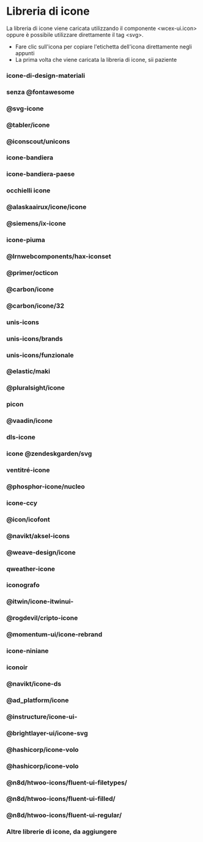 <!--DESC: {icon:{name:"explore",pkg:"mdi",type:"filled"},id:1} -->

# Libreria di icone
La libreria di icone viene caricata utilizzando il componente \<wcex-ui.icon\> oppure è possibile utilizzare direttamente il tag \<svg\>.
- Fare clic sull'icona per copiare l'etichetta dell'icona direttamente negli appunti
- La prima volta che viene caricata la libreria di icone, sii paziente



<div style="position: sticky;top: 0;"><wcex-doc.com-icon_search ></wcex-doc.com-icon_search></div>

### icone-di-design-materiali
<div><wcex-doc.com-icons pkg="@material-design-icons/svg" ></wcex-doc.com-icons></div>

### senza @fontawesome
<div><wcex-doc.com-icons pkg="@fortawesome/fontawesome-free/svgs" ></wcex-doc.com-icons></div>

### @svg-icone
<div><wcex-doc.com-icons pkg="@svg-icone" npm-scope="1" ></wcex-doc.com-icone></div>

### @tabler/icone
<div><wcex-doc.com-icons pkg="@tabler/icons/categories" ></wcex-doc.com-icons></div>


### @iconscout/unicons
<div><wcex-doc.com-icons pkg="@iconscout/unicons/svg" ></wcex-doc.com-icons></div>

### icone-bandiera
<div><wcex-doc.com-icons pkg="flag-icons/flags" ></wcex-doc.com-icons></div>

### icone-bandiera-paese
<div><wcex-doc.com-icons pkg="icone-bandiera-paese/bandiere" ></wcex-doc.com-icone></div>

### occhielli icone
<div><wcex-doc.com-icons pkg="grommet-icons" ></wcex-doc.com-icons></div>

### @alaskaairux/icone/icone
<div><wcex-doc.com-icons pkg="@alaskaairux/icons/dist/icons" ></wcex-doc.com-icons></div>

### @siemens/ix-icone
<div><wcex-doc.com-icons pkg="@siemens/ix-icons/dist" ></wcex-doc.com-icons></div>

### icone-piuma
<div><wcex-doc.com-icons pkg="feather-icons/dist" ></wcex-doc.com-icons></div>

### @lrnwebcomponents/hax-iconset
<div><wcex-doc.com-icons pkg="@lrnwebcomponents/hax-iconset/lib/svgs" ></wcex-doc.com-icons></div>

### @primer/octicon
<div><wcex-doc.com-icons pkg="@primer/octicons/build" ></wcex-doc.com-icons></div>

### @carbon/icone
<div><wcex-doc.com-icons pkg="@carbon/icons/svg" ></wcex-doc.com-icons></div>

### @carbon/icone/32
<div><wcex-doc.com-icons pkg="@carbon/icons/svg/32" ></wcex-doc.com-icons></div>

### unis-icons
<div><wcex-doc.com-icons pkg="unis-icons/lib" ></wcex-doc.com-icons></div>

### unis-icons/brands
<div><wcex-doc.com-icons pkg="unis-icons/lib/brands" ></wcex-doc.com-icons></div>

### unis-icons/funzionale 
<div><wcex-doc.com-icons pkg="unis-icons/lib/functional" ></wcex-doc.com-icons></div>

### @elastic/maki
<div><wcex-doc.com-icons pkg="@elastic/maki" ></wcex-doc.com-icons></div>

### @pluralsight/icone
<div><wcex-doc.com-icons pkg="@pluralsight/icons/npm/svg" ></wcex-doc.com-icons></div>

### picon
<div><wcex-doc.com-icons pkg="picon" ></wcex-doc.com-icons></div>

### @vaadin/icone
<div><wcex-doc.com-icons pkg="@vaadin/icons/assets" ></wcex-doc.com-icons></div>

### dls-icone
<div><wcex-doc.com-icons pkg="dls-icons" ></wcex-doc.com-icons></div>

### icone @zendeskgarden/svg
<div><wcex-doc.com-icons pkg="@zendeskgarden/svg-icons/src" ></wcex-doc.com-icons></div>

### ventitré-icone
<div><wcex-doc.com-icons pkg="twentythree-icons" ></wcex-doc.com-icons></div>

### @phosphor-icone/nucleo
<div><wcex-doc.com-icons pkg="@phosphor-icons/core/assets" ></wcex-doc.com-icons></div>

### icone-ccy
<div><wcex-doc.com-icons pkg="ccy-icons" ></wcex-doc.com-icons></div>

### @icon/icofont
<div><wcex-doc.com-icons pkg="@icon/icofont" ></wcex-doc.com-icons></div>

### @navikt/aksel-icons
<div><wcex-doc.com-icons pkg="@navikt/aksel-icons/dist" ></wcex-doc.com-icons></div>

### @weave-design/icone
<div><wcex-doc.com-icons pkg="@weave-design/icons/build/svg" ></wcex-doc.com-icons></div>

### qweather-icone
<div><wcex-doc.com-icons pkg="qweather-icons" ></wcex-doc.com-icons></div>

### iconografo
<div><wcex-doc.com-icons pkg="ikonograph/dist" ></wcex-doc.com-icons></div>

### @itwin/icone-itwinui-
<div><wcex-doc.com-icons pkg="@itwin/itwinui-icons" ></wcex-doc.com-icons></div>

### @rogdevil/cripto-icone
<div><wcex-doc.com-icons pkg="@rogdevil/crypto-icons/lib" ></wcex-doc.com-icons></div>

### @momentum-ui/icone-rebrand
<div><wcex-doc.com-icons pkg="@momentum-ui/icons-rebrand" ></wcex-doc.com-icons></div>

### icone-niniane
<div><wcex-doc.com-icons pkg="ninian-icons/src" ></wcex-doc.com-icons></div>

### iconoir
<div><wcex-doc.com-icons pkg="iconoir" ></wcex-doc.com-icons></div>

### @navikt/icone-ds
<div><wcex-doc.com-icons pkg="@navikt/ds-icons" ></wcex-doc.com-icons></div>

### @ad_platform/icone
<div><wcex-doc.com-icons pkg="@ad_platform/icons/dist" ></wcex-doc.com-icons></div>

### @instructure/icone-ui-
<div><wcex-doc.com-icons pkg="@instructure/ui-icons/svg" ></wcex-doc.com-icons></div>

### @brightlayer-ui/icone-svg
<div><wcex-doc.com-icons pkg="@brightlayer-ui/icons-svg/." ></wcex-doc.com-icons></div>

### @hashicorp/icone-volo
<div><wcex-doc.com-icons pkg="@hashicorp/flight-icons" ></wcex-doc.com-icons></div>


### @hashicorp/icone-volo
<div><wcex-doc.com-icons pkg="@hashicorp/flight-icons" ></wcex-doc.com-icons></div>


### @n8d/htwoo-icons/fluent-ui-filetypes/
<div><wcex-doc.com-icons pkg="@n8d/htwoo-icons/fluent-ui-filetypes" ></wcex-doc.com-icons></div>


### @n8d/htwoo-icons/fluent-ui-filled/
<div><wcex-doc.com-icons pkg="@n8d/htwoo-icons/fluent-ui-filled" ></wcex-doc.com-icons></div>


### @n8d/htwoo-icons/fluent-ui-regular/
<div><wcex-doc.com-icons pkg="@n8d/htwoo-icons/fluent-ui-regular" ></wcex-doc.com-icons></div>

### Altre librerie di icone, da aggiungere

